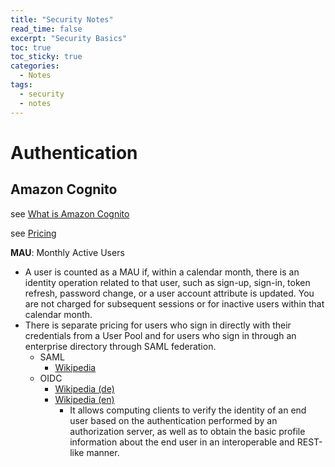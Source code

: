 ```yaml
---
title: "Security Notes"
read_time: false
excerpt: "Security Basics"
toc: true
toc_sticky: true
categories:
  - Notes
tags:
  - security
  - notes
---
```


# Authentication

## Amazon Cognito

see [What is Amazon Cognito](https://docs.aws.amazon.com/cognito/latest/developerguide/what-is-amazon-cognito.html)

see [Pricing](https://aws.amazon.com/cognito/pricing/)

**MAU**: Monthly Active Users
- A user is counted as a MAU if, within a calendar month, there is an identity operation related to that user, such as sign-up, sign-in, token refresh, password change, or a user account attribute is updated. You are not charged for subsequent sessions or for inactive users within that calendar month.
- There is separate pricing for users who sign in directly with their credentials from a User Pool and for users who sign in through an enterprise directory through SAML federation.
    - SAML
        - [Wikipedia](https://en.wikipedia.org/wiki/Security_Assertion_Markup_Language)
    - OIDC
        - [Wikipedia (de)](https://de.wikipedia.org/wiki/OpenID_Connect)
        - [Wikipedia (en)](https://en.wikipedia.org/wiki/OpenID#OpenID_Connect_(OIDC))
            - It allows computing clients to verify the identity of an end user based on the authentication performed by an authorization server, as well as to obtain the basic profile information about the end user in an interoperable and REST-like manner.
